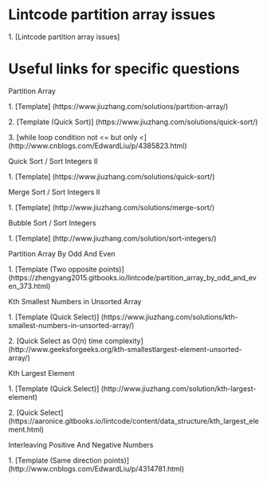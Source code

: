 # Lintcode partition array issues
<p>1. [Lintcode partition array issues]

# Useful links for specific questions
<p>Partition Array
<p>1. [Template] (https://www.jiuzhang.com/solutions/partition-array/)
<p>2. [Template (Quick Sort)] (https://www.jiuzhang.com/solutions/quick-sort/)
<p>3. [while loop condition not <= but only <] (http://www.cnblogs.com/EdwardLiu/p/4385823.html)

<p>Quick Sort / Sort Integers II
<p>1. [Template] (https://www.jiuzhang.com/solutions/quick-sort/)

<p>Merge Sort / Sort Integers II
<p>1. [Template] (http://www.jiuzhang.com/solutions/merge-sort/)

<p>Bubble Sort / Sort Integers
<p>1. [Template] (http://www.jiuzhang.com/solution/sort-integers/)

<p>Partition Array By Odd And Even
<p>1. [Template (Two opposite points)] (https://zhengyang2015.gitbooks.io/lintcode/partition_array_by_odd_and_even_373.html)

<p>Kth Smallest Numbers in Unsorted Array
<p>1. [Template (Quick Select)] (https://www.jiuzhang.com/solutions/kth-smallest-numbers-in-unsorted-array/)
<p>2. [Quick Select as O(n) time complexity] (http://www.geeksforgeeks.org/kth-smallestlargest-element-unsorted-array/)

<p>Kth Largest Element
<p>1. [Template (Quick Select)] (http://www.jiuzhang.com/solution/kth-largest-element)
<p>2. [Quick Select] (https://aaronice.gitbooks.io/lintcode/content/data_structure/kth_largest_element.html)

<p>Interleaving Positive And Negative Numbers
<p>1. [Template (Same direction points)] (http://www.cnblogs.com/EdwardLiu/p/4314781.html)
